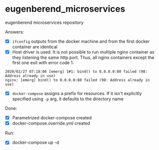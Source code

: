 # eugenberend_microservices

eugenberend microservices repository

Answers:

- [X] ```ifconfig``` outputs from the docker machine and from the first docker container are identical
- [X] Host driver is used. It is not possible to run multiple nginx container as they listening the same http port. Thus, all nginx containers except the first one exit with error code 1:

```log
2020/02/27 07:18:06 [emerg] 1#1: bind() to 0.0.0.0:80 failed (98: Address already in use)
nginx: [emerg] bind() to 0.0.0.0:80 failed (98: Address already in use)
```

- [X] ```docker-compose``` assigns a prefix for resources. If it isn't explicitly specified using ```-p``` arg, it defaults to the directory name

Done:

- [X] Parametrized docker-compose created
- [X] docker-compose.override.yml created

Run:

- [X] docker-compose up -d
